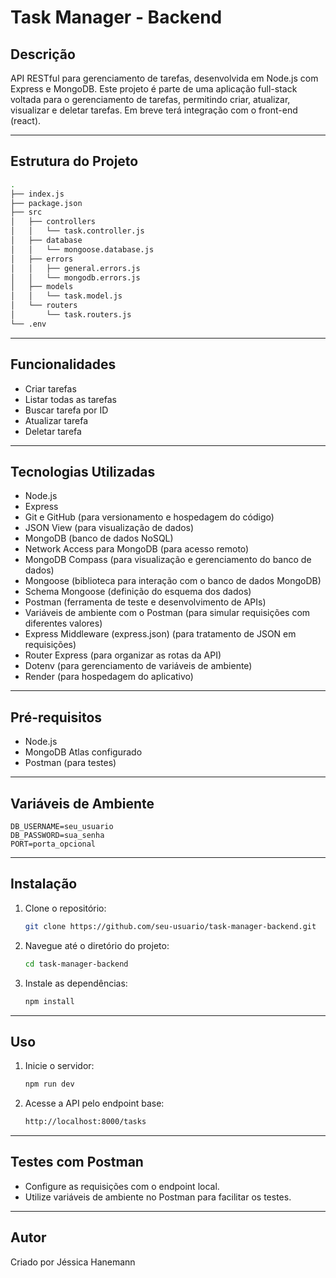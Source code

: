 # Task Manager - Backend

## Descrição

API RESTful para gerenciamento de tarefas, desenvolvida em Node.js com Express e MongoDB. Este projeto é parte de uma aplicação full-stack voltada para o gerenciamento de tarefas, permitindo criar, atualizar, visualizar e deletar tarefas. Em breve terá integração com o front-end (react).

---

## Estrutura do Projeto

```bash
.
├── index.js
├── package.json
├── src
│   ├── controllers
│   │   └── task.controller.js
│   ├── database
│   │   └── mongoose.database.js
│   ├── errors
│   │   ├── general.errors.js
│   │   └── mongodb.errors.js
│   ├── models
│   │   └── task.model.js
│   └── routers
│       └── task.routers.js
└── .env
```

---

## Funcionalidades

-   Criar tarefas
-   Listar todas as tarefas
-   Buscar tarefa por ID
-   Atualizar tarefa
-   Deletar tarefa

---

## Tecnologias Utilizadas

-   Node.js
-   Express
-   Git e GitHub (para versionamento e hospedagem do código)
-   JSON View (para visualização de dados)
-   MongoDB (banco de dados NoSQL)
-   Network Access para MongoDB (para acesso remoto)
-   MongoDB Compass (para visualização e gerenciamento do banco de dados)
-   Mongoose (biblioteca para interação com o banco de dados MongoDB)
-   Schema Mongoose (definição do esquema dos dados)
-   Postman (ferramenta de teste e desenvolvimento de APIs)
-   Variáveis de ambiente com o Postman (para simular requisições com diferentes valores)
-   Express Middleware (express.json) (para tratamento de JSON em requisições)
-   Router Express (para organizar as rotas da API)
-   Dotenv (para gerenciamento de variáveis de ambiente)
-   Render (para hospedagem do aplicativo)

---

## Pré-requisitos

-   Node.js
-   MongoDB Atlas configurado
-   Postman (para testes)

---

## Variáveis de Ambiente

```plaintext
DB_USERNAME=seu_usuario
DB_PASSWORD=sua_senha
PORT=porta_opcional
```

---

## Instalação

1. Clone o repositório:

    ```bash
    git clone https://github.com/seu-usuario/task-manager-backend.git
    ```

2. Navegue até o diretório do projeto:

    ```bash
    cd task-manager-backend
    ```

3. Instale as dependências:

    ```bash
    npm install
    ```

---

## Uso

1. Inicie o servidor:

    ```bash
    npm run dev
    ```

2. Acesse a API pelo endpoint base:

    ```bash
    http://localhost:8000/tasks
    ```

---

## Testes com Postman

-   Configure as requisições com o endpoint local.
-   Utilize variáveis de ambiente no Postman para facilitar os testes.

---

## Autor

Criado por Jéssica Hanemann
